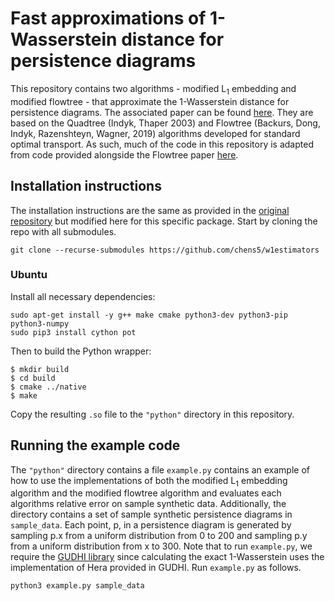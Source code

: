 # Fast approximations of 1-Wasserstein distance for persistence diagrams

This repository contains two algorithms - modified L<sub>1</sub> embedding and modified flowtree - that approximate the 1-Wasserstein distance for persistence diagrams. The associated paper can be found [here](https://arxiv.org/abs/2104.07710).
They are based on the Quadtree (Indyk, Thaper 2003) and Flowtree (Backurs, Dong, Indyk, Razenshteyn, Wagner, 2019) algorithms developed for standard optimal transport. 
As such, much of the code in this repository is adapted from code provided alongside the Flowtree paper [here](https://github.com/ilyaraz/ot_estimators). 

## Installation instructions
The installation instructions are the same as provided in the [original repository](https://github.com/ilyaraz/ot_estimators) but modified here for this specific package.
Start by cloning the repo with all submodules.

    git clone --recurse-submodules https://github.com/chens5/w1estimators
    
### Ubuntu
Install all necessary dependencies:

    sudo apt-get install -y g++ make cmake python3-dev python3-pip python3-numpy
    sudo pip3 install cython pot

Then to build the Python wrapper:

    $ mkdir build
    $ cd build
    $ cmake ../native
    $ make
Copy the resulting `.so` file to the `"python"` directory in this repository.

## Running the example code
The `"python"` directory contains a file `example.py` contains an example of how to use the implementations of both the modified L<sub>1</sub> embedding algorithm and the modified flowtree algorithm and evaluates each algorithms relative error on sample synthetic data. Additionally, the directory contains a set of sample synthetic persistence diagrams in `sample_data`. Each point, p, in a persistence diagram is generated by sampling p.x from a uniform distribution from 0 to 200 and sampling p.y from a uniform distribution from x to 300.  Note that to run `example.py`, we require the [GUDHI library](https://gudhi.inria.fr/) since calculating the exact 1-Wasserstein uses the implementation of Hera provided in GUDHI. Run `example.py` as follows.

    python3 example.py sample_data 
    
